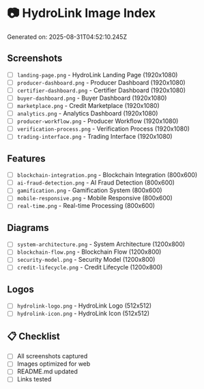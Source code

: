 # 📷 HydroLink Image Index

Generated on: 2025-08-31T04:52:10.245Z

## Screenshots

- [ ] `landing-page.png` - HydroLink Landing Page (1920x1080)
- [ ] `producer-dashboard.png` - Producer Dashboard (1920x1080)
- [ ] `certifier-dashboard.png` - Certifier Dashboard (1920x1080)
- [ ] `buyer-dashboard.png` - Buyer Dashboard (1920x1080)
- [ ] `marketplace.png` - Credit Marketplace (1920x1080)
- [ ] `analytics.png` - Analytics Dashboard (1920x1080)
- [ ] `producer-workflow.png` - Producer Workflow (1920x1080)
- [ ] `verification-process.png` - Verification Process (1920x1080)
- [ ] `trading-interface.png` - Trading Interface (1920x1080)

## Features

- [ ] `blockchain-integration.png` - Blockchain Integration (800x600)
- [ ] `ai-fraud-detection.png` - AI Fraud Detection (800x600)
- [ ] `gamification.png` - Gamification System (800x600)
- [ ] `mobile-responsive.png` - Mobile Responsive (800x600)
- [ ] `real-time.png` - Real-time Processing (800x600)

## Diagrams

- [ ] `system-architecture.png` - System Architecture (1200x800)
- [ ] `blockchain-flow.png` - Blockchain Flow (1200x800)
- [ ] `security-model.png` - Security Model (1200x800)
- [ ] `credit-lifecycle.png` - Credit Lifecycle (1200x800)

## Logos

- [ ] `hydrolink-logo.png` - HydroLink Logo (512x512)
- [ ] `hydrolink-icon.png` - HydroLink Icon (512x512)

## 📋 Checklist

- [ ] All screenshots captured
- [ ] Images optimized for web
- [ ] README.md updated
- [ ] Links tested
